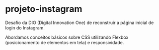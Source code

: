 # projeto-instagram
Desafio da DIO (Digital Innovation One) de reconstruir a página inicial de login do Instagram.

Abordamos conceitos básicos sobre CSS utilizando Flexbox (posicionamento de elementos em tela) e responsividade.
